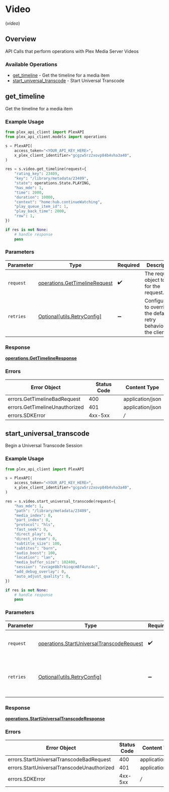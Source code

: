 # Video
(*video*)

## Overview

API Calls that perform operations with Plex Media Server Videos


### Available Operations

* [get_timeline](#get_timeline) - Get the timeline for a media item
* [start_universal_transcode](#start_universal_transcode) - Start Universal Transcode

## get_timeline

Get the timeline for a media item

### Example Usage

```python
from plex_api_client import PlexAPI
from plex_api_client.models import operations

s = PlexAPI(
    access_token="<YOUR_API_KEY_HERE>",
    x_plex_client_identifier="gcgzw5rz2xovp84b4vha3a40",
)

res = s.video.get_timeline(request={
    "rating_key": 23409,
    "key": "/library/metadata/23409",
    "state": operations.State.PLAYING,
    "has_mde": 1,
    "time": 2000,
    "duration": 10000,
    "context": "home:hub.continueWatching",
    "play_queue_item_id": 1,
    "play_back_time": 2000,
    "row": 1,
})

if res is not None:
    # handle response
    pass

```

### Parameters

| Parameter                                                                      | Type                                                                           | Required                                                                       | Description                                                                    |
| ------------------------------------------------------------------------------ | ------------------------------------------------------------------------------ | ------------------------------------------------------------------------------ | ------------------------------------------------------------------------------ |
| `request`                                                                      | [operations.GetTimelineRequest](../../models/operations/gettimelinerequest.md) | :heavy_check_mark:                                                             | The request object to use for the request.                                     |
| `retries`                                                                      | [Optional[utils.RetryConfig]](../../models/utils/retryconfig.md)               | :heavy_minus_sign:                                                             | Configuration to override the default retry behavior of the client.            |

### Response

**[operations.GetTimelineResponse](../../models/operations/gettimelineresponse.md)**

### Errors

| Error Object                   | Status Code                    | Content Type                   |
| ------------------------------ | ------------------------------ | ------------------------------ |
| errors.GetTimelineBadRequest   | 400                            | application/json               |
| errors.GetTimelineUnauthorized | 401                            | application/json               |
| errors.SDKError                | 4xx-5xx                        | */*                            |


## start_universal_transcode

Begin a Universal Transcode Session

### Example Usage

```python
from plex_api_client import PlexAPI

s = PlexAPI(
    access_token="<YOUR_API_KEY_HERE>",
    x_plex_client_identifier="gcgzw5rz2xovp84b4vha3a40",
)

res = s.video.start_universal_transcode(request={
    "has_mde": 1,
    "path": "/library/metadata/23409",
    "media_index": 0,
    "part_index": 0,
    "protocol": "hls",
    "fast_seek": 0,
    "direct_play": 0,
    "direct_stream": 0,
    "subtitle_size": 100,
    "subtites": "burn",
    "audio_boost": 100,
    "location": "lan",
    "media_buffer_size": 102400,
    "session": "zvcage8b7rkioqcm8f4uns4c",
    "add_debug_overlay": 0,
    "auto_adjust_quality": 0,
})

if res is not None:
    # handle response
    pass

```

### Parameters

| Parameter                                                                                              | Type                                                                                                   | Required                                                                                               | Description                                                                                            |
| ------------------------------------------------------------------------------------------------------ | ------------------------------------------------------------------------------------------------------ | ------------------------------------------------------------------------------------------------------ | ------------------------------------------------------------------------------------------------------ |
| `request`                                                                                              | [operations.StartUniversalTranscodeRequest](../../models/operations/startuniversaltranscoderequest.md) | :heavy_check_mark:                                                                                     | The request object to use for the request.                                                             |
| `retries`                                                                                              | [Optional[utils.RetryConfig]](../../models/utils/retryconfig.md)                                       | :heavy_minus_sign:                                                                                     | Configuration to override the default retry behavior of the client.                                    |

### Response

**[operations.StartUniversalTranscodeResponse](../../models/operations/startuniversaltranscoderesponse.md)**

### Errors

| Error Object                               | Status Code                                | Content Type                               |
| ------------------------------------------ | ------------------------------------------ | ------------------------------------------ |
| errors.StartUniversalTranscodeBadRequest   | 400                                        | application/json                           |
| errors.StartUniversalTranscodeUnauthorized | 401                                        | application/json                           |
| errors.SDKError                            | 4xx-5xx                                    | */*                                        |
